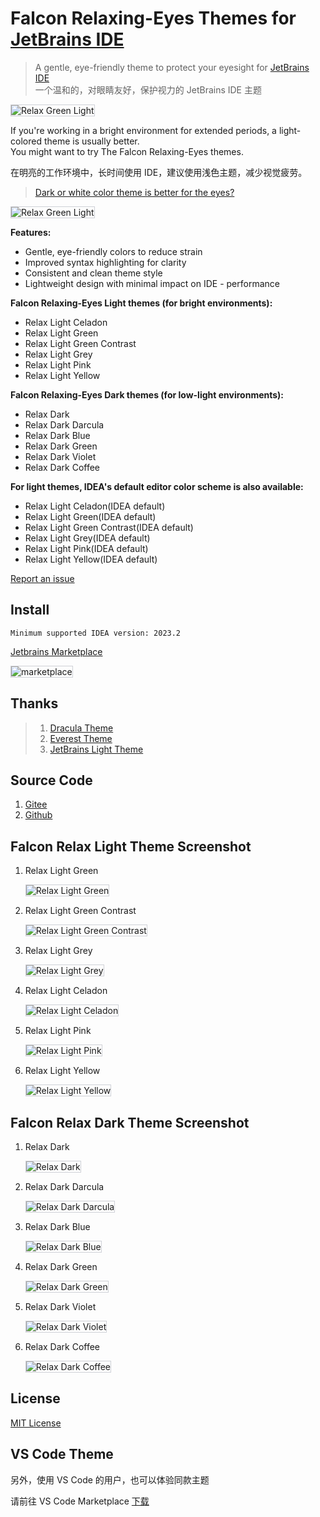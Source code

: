 # Falcon Relaxing-Eyes Themes for [JetBrains IDE](https://plugins.jetbrains.com/plugin/26026-falcon-relax-eyes-light-theme)

> A gentle, eye-friendly theme to protect your eyesight for
> [JetBrains IDE](https://plugins.jetbrains.com/plugin/26026-falcon-relax-eyes-light-theme) <br/>
> 一个温和的，对眼睛友好，保护视力的 JetBrains IDE 主题

<img src="./assets/home.png" alt="Relax Green Light" style="border: 1px solid #CED0D6;">

If you're working in a bright environment for extended periods, a light-colored theme is usually better.
<br/>
You might want to try The Falcon Relaxing-Eyes themes.<br/>

在明亮的工作环境中，长时间使用 IDE，建议使用浅色主题，减少视觉疲劳。<br/>

> <a href="https://ux.stackexchange.com/questions/53264/dark-or-white-color-theme-is-better-for-the-eyes">Dark or white color theme is better for the eyes?</a>
<img src="./assets/about.jpg" alt="Relax Green Light" style="border: 1px solid #CED0D6;">

**Features:**

- Gentle, eye-friendly colors to reduce strain
- Improved syntax highlighting for clarity
- Consistent and clean theme style
- Lightweight design with minimal impact on IDE - performance

**Falcon Relaxing-Eyes Light themes (for bright environments):**

- Relax Light Celadon
- Relax Light Green
- Relax Light Green Contrast
- Relax Light Grey
- Relax Light Pink
- Relax Light Yellow

**Falcon Relaxing-Eyes Dark themes (for low-light environments):**

- Relax Dark
- Relax Dark Darcula
- Relax Dark Blue
- Relax Dark Green
- Relax Dark Violet
- Relax Dark Coffee

<b>For light themes, IDEA's default editor color scheme is also available:</b>
- Relax Light Celadon(IDEA default)
- Relax Light Green(IDEA default)
- Relax Light Green Contrast(IDEA default)
- Relax Light Grey(IDEA default)
- Relax Light Pink(IDEA default)
- Relax Light Yellow(IDEA default)

<a href="https://github.com/panxiaoan/falcon-jetbrains-themes/issues">Report an issue</a>

## Install

```plain text
Minimum supported IDEA version: 2023.2
```

[Jetbrains Marketplace](https://plugins.jetbrains.com/plugin/26026-falcon-relax-eyes-light-theme)

<img src="./assets/marketplace.jpg" alt="marketplace" style="border: 1px solid #CED0D6;">

## Thanks

> 1. [Dracula Theme](https://plugins.jetbrains.com/plugin/12275-dracula-theme)
> 2. [Everest Theme](https://plugins.jetbrains.com/plugin/22653-everest-theme)
> 3. [JetBrains Light Theme](https://www.jetbrains.com/idea/)

## Source Code

1. [Gitee](https://gitee.com/panxiaoan/falcon-jetbrains-themes)
2. [Github](https://github.com/panxiaoan/falcon-jetbrains-themes)

## Falcon Relax Light Theme Screenshot

1. Relax Light Green

    <img src="./assets/relax-light-green.jpg" alt="Relax Light Green" style="border: 1px solid #CED0D6;">

2. Relax Light Green Contrast

    <img src="./assets/relax-light-green-contrast.jpg" alt="Relax Light Green Contrast" style="border: 1px solid #CED0D6;">

3. Relax Light Grey

    <img src="./assets/relax-light-grey.jpg" alt="Relax Light Grey" style="border: 1px solid #CED0D6;">

4. Relax Light Celadon

    <img src="./assets/relax-light-celadon.jpg" alt="Relax Light Celadon" style="border: 1px solid #CED0D6;">

5. Relax Light Pink

    <img src="./assets/relax-light-pink.jpg" alt="Relax Light Pink" style="border: 1px solid #CED0D6;">

6. Relax Light Yellow

    <img src="./assets/relax-light-yellow.jpg" alt="Relax Light Yellow" style="border: 1px solid #CED0D6;">

## Falcon Relax Dark Theme Screenshot

1. Relax Dark

    <img src="./assets/relax-dark.jpg" alt="Relax Dark" style="border: 1px solid #CED0D6;">

2. Relax Dark Darcula

    <img src="./assets/relax-dark-darcula.jpg" alt="Relax Dark Darcula" style="border: 1px solid #CED0D6;">

3. Relax Dark Blue

    <img src="./assets/relax-dark-blue.jpg" alt="Relax Dark Blue" style="border: 1px solid #CED0D6;">

4. Relax Dark Green

    <img src="./assets/relax-dark-green.jpg" alt="Relax Dark Green" style="border: 1px solid #CED0D6;">

5. Relax Dark Violet

    <img src="./assets/relax-dark-violet.jpg" alt="Relax Dark Violet" style="border: 1px solid #CED0D6;">

6. Relax Dark Coffee

    <img src="./assets/relax-dark-coffee.jpg" alt="Relax Dark Coffee" style="border: 1px solid #CED0D6;">

## License

[MIT License](./LICENSE)

## VS Code Theme

另外，使用 VS Code 的用户，也可以体验同款主题

请前往 VS Code Marketplace [下载](https://marketplace.visualstudio.com/publishers/panxiaoan)
